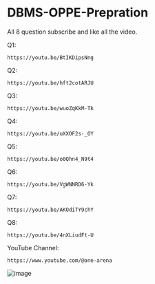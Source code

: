 # DBMS-OPPE-Prepration
All 8 question subscribe and like all the video.

Q1:
```
https://youtu.be/BtIKDipsNng
```
Q2:
```
https://youtu.be/hft2cotARJU
```
Q3:
```
https://youtu.be/wuoZqKkM-Tk
```
Q4:
```
https://youtu.be/uXXOF2s-_OY
```
Q5:
```
https://youtu.be/o0Qhn4_N9t4
```
Q6:
```
https://youtu.be/VgWNNRD6-Yk
```
Q7:
```
https://youtu.be/AKOdiTY9chY
```
Q8:
```
https://youtu.be/4nXLiudFt-U
```
YouTube Channel:
```
https://www.youtube.com/@one-arena
```
![image](https://user-images.githubusercontent.com/67859818/228958318-e9ab8410-6980-4a72-b592-922574a9b2ae.png)

